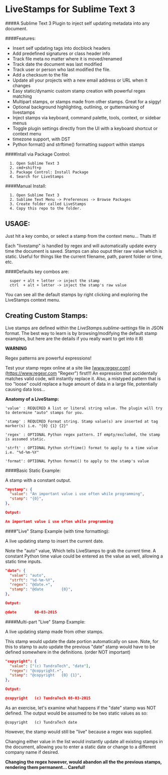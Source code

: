 # LiveStamps for Sublime Text 3
####A Sublime Text 3 Plugin to inject self updating metadata into any document.



####Features:  



  * Insert self updating tags into docblock headers
  * Add predefined signatures or class header info
  * Track file meta no matter where it is moved/renamed
  * Track date the document was last modified
  * Track user or person who last modified the file.
  * Add a checksum to the file
  * Update all your projects with a new email address or URL when it changes
  * Easy static/dynamic custom stamp creation with powerful regex matching
  * Multipart stamps, or stamps made from other stamps. Great for a siggy!
  * Optional background highlighting, outlining, or guttermarking of livestamps 
  * Inject stamps via keyboard, command palette, tools, context, or sidebar menus
  * Toggle plugin settings directly from the UI with a keyboard shortcut or context menu
  * timezone support, with DST
  * Python format() and strftime() formatting support within stamps
  


####Intall via Package Control: 



```
  1. Open Sublime Text 3
  2. cmd+shift+p
  3. Package Control: Install Package
  4. Search for LiveStamps
```



####Manual Install: 



```
  1. Open Sublime Text 3
  2. Sublime Text Menu -> Preferences -> Browse Packages
  3. Create folder called LiveStamps
  4. Copy this repo to the folder.
```



## USAGE:



Just hit a key combo, or select a stamp from the context menu...  Thats it! 

Each "livestamp" is handled by regex and will automatically update every time the document is saved. Stamps can also ouput thier raw value which is static. Useful for things like the current filename, path, parent folder or time, etc.



####Defaults key combos are:



```
  super + alt + letter -> inject the stamp
  ctrl  + alt + letter -> inject the stamp's raw value
```



You can see all the default stamps by right clicking and exploring the LiveStamps context menu.



## Creating Custom Stamps:



Live stamps are defined within the *LiveStamps.sublime-settings* file in JSON format. The best way to learn is by browsing/modifying the default stamp examples, but here are the details if you really want to get into it 8)

**WARNING**

Regex patterns are powerful expressions!
    
Test your stamp regex online at a site like [www.regexr.com](https://www.regexr.com "Regexr") first!!! An expression that accidentally matches valid code, will instantly replace it. Also, a mistyped pattern that is too "loose" could replace a huge amount of data in a large file, potentially causing data loss...



**Anatomy of a LiveStamp:**



```
'value' : REQUIRED A list or literal string value. The plugin will try to determine "auto" stamps for you.

'stamp' : REQUIRED Format string. Stamp value(s) are inserted at tag marker(s) i.e. "{0} {1} {2}"

'regex' : OPTIONAL Python regex pattern. If empty/excluded, the stamp is assumed static.

'strft' : OPTIONAL Python strftime() format to apply to a time value i.e. "%d-%m-%Y"

'format': OPTIONAL Python format() to apply to the stamp's value
```



####Basic Static Example: 



A stamp with a constant output.



```json
"mystamp": {
  "value": "An important value i use often while programming",
  "stamp": "{0}",
},

Output: 

An important value i use often while programming

```



####"Live" Stamp Example (with time formatting): 



A live updating stamp to insert the current date.

Note the "auto" value, Which tells LiveStamps to grab the current time. A constant Python time value could be entered as the value as well, allowing a static time inputs.



```json
"date": {
  "value": "auto",
  "strft": "%d-%m-%Y",
  "regex": "@date.+",
  "stamp": "@date        {0}",
},

Output: 

@date        08-03-2015
```



####Multi-part "Live" Stamp Example: 



A live updating stamp made from other stamps.

This stamp would update the date portion automatically on save. Note, for this to stamp to auto update the previous "date" stamp would have to be defined somewhere in the definitions. (order NOT important)



```json
"copyright": {
  "value": ["(c) TundraTech", "date"],
  "regex": "@copyright.+",
  "stamp": "@copyright   {0} {1}",
},

Output:

@copyright   (c) TundraTech 08-03-2015
```



As an exercise, let's examine what happens if the "date" stamp was NOT defined. The output would be assumed to be two static values as so:



```
@copyright   (c) TundraTech date
```



However, the stamp would still be "live" because a regex was supplied. 

Changing either value in the list would instantly update all existing stamps in the document, allowing you to enter a static date or change to a different company name if desired. 

**Changing the regex however, would abandon all the the previous stamps, rendering them permanent... Careful!**



